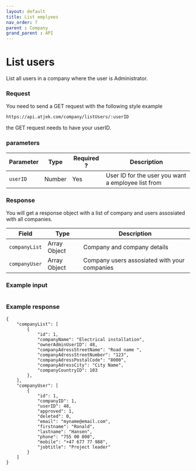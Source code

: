 ```yaml
---
layout: default
title: List emplyees
nav_order: 7
parent : Company
grand_parent : API
---
```


# List users
List all users in a company where the user is Administrator.


### Request
You need to send a GET request with the following style example 
```
https://api.atjek.com/company/listUsers/:userID
```

the GET request needs to have your userID.

### parameters 

| Parameter              | Type              | Required ? | Description  |
|------------------------|-------------------|------------|--------------|
| `userID`               | Number            | Yes        | User ID for the user you want a employee list from |

### Response
You will get a response object with a list of company and users assosiated with all companies.

| Field              | Type              | Description  |
|--------------------|-------------------|--------------|
| `companyList`      | Array Object      | Company and company details | 
| `companyUser`      | Array Object      | Company users assosiated with your companies |

### Example input
```
```

### Example response
```
{
    "companyList": [
        {
            "id": 1,
            "companyName": "Electrical installation",
            "ownerAdminUserID": 48,
            "companyAdressStreetName": "Road name ",
            "companyAdressStreetNumber": "123",
            "companyAdressPostalCode": "8000",
            "companyAdressCity": "City Name",
            "companyCountryID": 103
        },
    ],
    "companyUser": [
        {
            "id": 1,
            "companyID": 1,
            "userID": 48,
            "approved": 1,
            "deleted": 0,
            "email": "myname@email.com",
            "firstname": "Ronald",
            "lastname": "Hansen",
            "phone": "755 00 000",
            "mobile": "+47 677 77 988",
            "jobtitle": "Project leader"
        }
    ]
}
```

